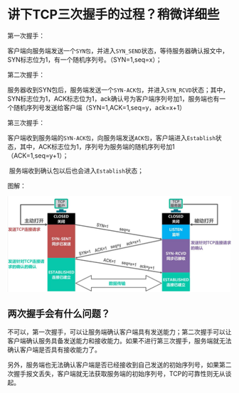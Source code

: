 # 讲下TCP三次握手的过程？稍微详细些



第一次握手：

​	客户端向服务端发送一个`SYN包`，并进入`SYN_SEND`状态，等待服务器确认报文中，SYN标志位为1，有一个随机序列号。（SYN=1,seq=x）；

第二次握手：

​	服务器收到SYN包后，服务端发送一个`SYN-ACK包`，并进入`SYN_RCVD`状态；其中，SYN标志位为1，ACK标志位为1，ack确认号为客户端序列号加1，服务端也有一个随机序列号发送给客户端（SYN=1,ACK=1,seq=y，ack=x+1）

第三次握手：

​	客户端收到服务端的`SYN-ACK包`，向服务端发送`ACK包`，客户端进入`Establish`状态，其中，ACK标志位为1，序列号为服务端的随机序列号加1（ACK=1,seq=y+1）；

​	服务端收到确认包以后也会进入`Establish`状态；

图解：

![image-20241114115950891](markdown_assets/image-20241114115950891.png)

## 两次握手会有什么问题？

​	不可以，第一次握手，可以让服务端确认客户端具有发送能力；第二次握手可以让客户端确认服务具备发送能力和接收能力。如果不进行第三次握手，服务端就无法确认客户端是否具有接收能力了。

​	另外，服务端也无法确认客户端是否已经接收到自己发送的初始序列号，如果第二次握手报文丢失，客户端就无法获取服务端的初始序列号，TCP的可靠性则无从谈起。

